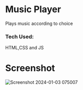 <h1>Music Player</h1>
<p>Plays music according to choice</p>
<h3>Tech Used:</h3><span>HTML,CSS and JS</span>
<h1>Screenshot</h1>

![Screenshot 2024-01-03 075007](https://github.com/SrestMilan/music_player/assets/77192754/8c456c03-bdfe-4f79-a7a4-963b0826ece1)


